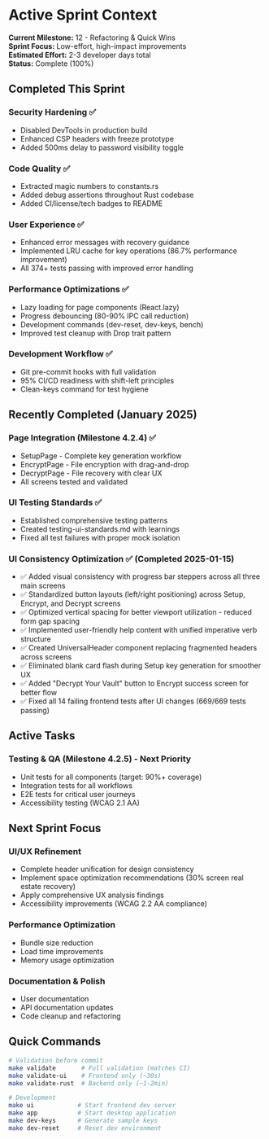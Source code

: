 # Active Sprint Context

**Current Milestone:** 12 - Refactoring & Quick Wins  
**Sprint Focus:** Low-effort, high-impact improvements  
**Estimated Effort:** 2-3 developer days total  
**Status:** Complete (100%)

## Completed This Sprint

### Security Hardening ✅

- Disabled DevTools in production build
- Enhanced CSP headers with freeze prototype
- Added 500ms delay to password visibility toggle

### Code Quality ✅

- Extracted magic numbers to constants.rs
- Added debug assertions throughout Rust codebase
- Added CI/license/tech badges to README

### User Experience ✅

- Enhanced error messages with recovery guidance
- Implemented LRU cache for key operations (86.7% performance improvement)
- All 374+ tests passing with improved error handling

### Performance Optimizations ✅

- Lazy loading for page components (React.lazy)
- Progress debouncing (80-90% IPC call reduction)
- Development commands (dev-reset, dev-keys, bench)
- Improved test cleanup with Drop trait pattern

### Development Workflow ✅

- Git pre-commit hooks with full validation
- 95% CI/CD readiness with shift-left principles
- Clean-keys command for test hygiene

## Recently Completed (January 2025)

### Page Integration (Milestone 4.2.4) ✅

- SetupPage - Complete key generation workflow
- EncryptPage - File encryption with drag-and-drop
- DecryptPage - File recovery with clear UX
- All screens tested and validated

### UI Testing Standards ✅

- Established comprehensive testing patterns
- Created testing-ui-standards.md with learnings
- Fixed all test failures with proper mock isolation

### UI Consistency Optimization ✅ (Completed 2025-01-15)

- ✅ Added visual consistency with progress bar steppers across all three main screens
- ✅ Standardized button layouts (left/right positioning) across Setup, Encrypt, and Decrypt screens
- ✅ Optimized vertical spacing for better viewport utilization - reduced form gap spacing
- ✅ Implemented user-friendly help content with unified imperative verb structure
- ✅ Created UniversalHeader component replacing fragmented headers across screens
- ✅ Eliminated blank card flash during Setup key generation for smoother UX
- ✅ Added "Decrypt Your Vault" button to Encrypt success screen for better flow
- ✅ Fixed all 14 failing frontend tests after UI changes (669/669 tests passing)

## Active Tasks

### Testing & QA (Milestone 4.2.5) - Next Priority

- Unit tests for all components (target: 90%+ coverage)
- Integration tests for all workflows
- E2E tests for critical user journeys
- Accessibility testing (WCAG 2.1 AA)

## Next Sprint Focus

### UI/UX Refinement

- Complete header unification for design consistency
- Implement space optimization recommendations (30% screen real estate recovery)
- Apply comprehensive UX analysis findings
- Accessibility improvements (WCAG 2.2 AA compliance)

### Performance Optimization

- Bundle size reduction
- Load time improvements
- Memory usage optimization

### Documentation & Polish

- User documentation
- API documentation updates
- Code cleanup and refactoring

## Quick Commands

```bash
# Validation before commit
make validate       # Full validation (matches CI)
make validate-ui    # Frontend only (~30s)
make validate-rust  # Backend only (~1-2min)

# Development
make ui            # Start frontend dev server
make app           # Start desktop application
make dev-keys      # Generate sample keys
make dev-reset     # Reset dev environment
```
